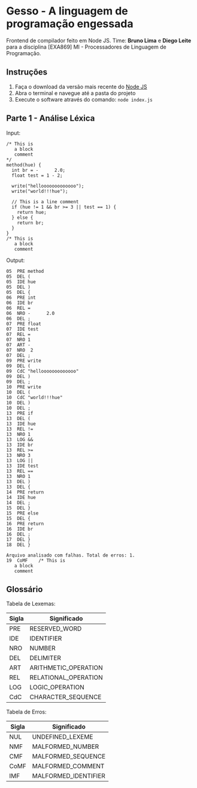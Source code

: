 # Gesso - A linguagem de programação engessada
Frontend de compilador feito em Node JS. Time: **Bruno Lima** e **Diego Leite** para a disciplina [EXA869] MI - Processadores de Linguagem de Programação.

## Instruções
1. Faça o download da versão mais recente do [Node JS](https://nodejs.org/en/download/)
2. Abra o terminal e navegue até a pasta do projeto
3. Execute o software através do comando: `node index.js`

## Parte 1 - Análise Léxica
Input:
```
/* This is
   a block
   comment
*/
method(hue) {
  int br = -      2.0;
  float test = 1 - 2;

  write("hellooooooooooooo");
  write("world!!!hue");

  // This is a line comment
  if (hue != 1 && br >= 3 || test == 1) {
    return hue;
  } else {
    return br;
  }
}
/* This is
   a block
   comment
```

Output:
```
05	PRE	method
05	DEL	(
05	IDE	hue
05	DEL	)
05	DEL	{
06	PRE	int
06	IDE	br
06	REL	=
06	NRO	-      2.0
06	DEL	;
07	PRE	float
07	IDE	test
07	REL	=
07	NRO	1
07	ART	-
07	NRO	 2
07	DEL	;
09	PRE	write
09	DEL	(
09	CdC	"hellooooooooooooo"
09	DEL	)
09	DEL	;
10	PRE	write
10	DEL	(
10	CdC	"world!!!hue"
10	DEL	)
10	DEL	;
13	PRE	if
13	DEL	(
13	IDE	hue
13	REL	!=
13	NRO	1
13	LOG	&&
13	IDE	br
13	REL	>=
13	NRO	3
13	LOG	||
13	IDE	test
13	REL	==
13	NRO	1
13	DEL	)
13	DEL	{
14	PRE	return
14	IDE	hue
14	DEL	;
15	DEL	}
15	PRE	else
15	DEL	{
16	PRE	return
16	IDE	br
16	DEL	;
17	DEL	}
18	DEL	}

Arquivo analisado com falhas. Total de erros: 1.
19	CoMF	/* This is
   a block
   comment
```

## Glossário

Tabela de Lexemas:

| Sigla | Significado          |
|-------|----------------------|
| PRE   | RESERVED_WORD        |
| IDE   | IDENTIFIER           |
| NRO   | NUMBER               |
| DEL   | DELIMITER            |
| ART   | ARITHMETIC_OPERATION |
| REL   | RELATIONAL_OPERATION |
| LOG   | LOGIC_OPERATION      |
| CdC   | CHARACTER_SEQUENCE   |

Tabela de Erros:

| Sigla | Significado          |
|-------|----------------------|
| NUL   | UNDEFINED_LEXEME     |
| NMF   | MALFORMED_NUMBER     |
| CMF   | MALFORMED_SEQUENCE   |
| CoMF  | MALFORMED_COMMENT    |
| IMF   | MALFORMED_IDENTIFIER |
